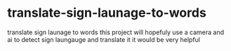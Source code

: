 # translate-sign-launage-to-words
translate sign launage to words this project will hopefuly use a camera and ai to detect sign laungauge and translate it
it would be very helpful 
